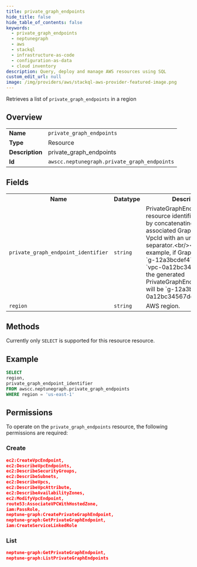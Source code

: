 ```yaml
---
title: private_graph_endpoints
hide_title: false
hide_table_of_contents: false
keywords:
  - private_graph_endpoints
  - neptunegraph
  - aws
  - stackql
  - infrastructure-as-code
  - configuration-as-data
  - cloud inventory
description: Query, deploy and manage AWS resources using SQL
custom_edit_url: null
image: /img/providers/aws/stackql-aws-provider-featured-image.png
---
```

Retrieves a list of <code>private_graph_endpoints</code> in a region

## Overview
<table><tbody>
<tr><td><b>Name</b></td><td><code>private_graph_endpoints</code></td></tr>
<tr><td><b>Type</b></td><td>Resource</td></tr>
<tr><td><b>Description</b></td><td>private_graph_endpoints</td></tr>
<tr><td><b>Id</b></td><td><code>awscc.neptunegraph.private_graph_endpoints</code></td></tr>
</tbody></table>

## Fields
<table><tbody>
<tr><th>Name</th><th>Datatype</th><th>Description</th></tr>
<tr><td><code>private_graph_endpoint_identifier</code></td><td><code>string</code></td><td>PrivateGraphEndpoint resource identifier generated by concatenating the associated GraphIdentifier and VpcId with an underscore separator.&lt;br&#x2F;&gt;&lt;br&#x2F;&gt; For example, if GraphIdentifier is `g-12a3bcdef4` and VpcId is `vpc-0a12bc34567de8f90`, the generated PrivateGraphEndpointIdentifier will be `g-12a3bcdef4_vpc-0a12bc34567de8f90`</td></tr>
<tr><td><code>region</code></td><td><code>string</code></td><td>AWS region.</td></tr>

</tbody></table>

## Methods
Currently only <code>SELECT</code> is supported for this resource resource.

## Example
```sql
SELECT
region,
private_graph_endpoint_identifier
FROM awscc.neptunegraph.private_graph_endpoints
WHERE region = 'us-east-1'
```

## Permissions

To operate on the <code>private_graph_endpoints</code> resource, the following permissions are required:

### Create
```json
ec2:CreateVpcEndpoint,
ec2:DescribeVpcEndpoints,
ec2:DescribeSecurityGroups,
ec2:DescribeSubnets,
ec2:DescribeVpcs,
ec2:DescribeVpcAttribute,
ec2:DescribeAvailabilityZones,
ec2:ModifyVpcEndpoint,
route53:AssociateVPCWithHostedZone,
iam:PassRole,
neptune-graph:CreatePrivateGraphEndpoint,
neptune-graph:GetPrivateGraphEndpoint,
iam:CreateServiceLinkedRole
```

### List
```json
neptune-graph:GetPrivateGraphEndpoint,
neptune-graph:ListPrivateGraphEndpoints
```

